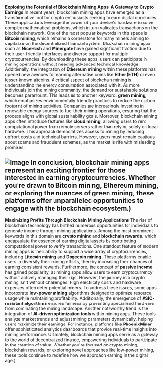 **Exploring the Potential of Blockchain Mining Apps: A Gateway to Crypto Earnings**
In recent years, blockchain mining apps have emerged as a transformative tool for crypto enthusiasts seeking to earn digital currencies. These applications leverage the power of your device's hardware to solve complex mathematical problems, which in turn validates transactions on the blockchain network. One of the most popular keywords in this space is **Bitcoin mining**, which remains a cornerstone for many miners aiming to capitalize on the decentralized financial system.
Blockchain mining apps such as **NiceHash** and **Minergate** have gained significant traction due to their user-friendly interfaces and diverse support for multiple cryptocurrencies. By downloading these apps, users can participate in mining operations without needing advanced technical knowledge. Additionally, the integration of **Ethereum mining** within these platforms has opened new avenues for earning alternative coins like **Ether (ETH)** or even lesser-known altcoins.
A critical aspect of blockchain mining is understanding the energy consumption associated with it. As more individuals join the mining community, the demand for sustainable solutions becomes paramount. This leads us to another keyword: **green mining**, which emphasizes environmentally friendly practices to reduce the carbon footprint of mining activities. Companies are increasingly investing in renewable energy sources to fuel their mining operations, ensuring that the process aligns with global sustainability goals.
Moreover, blockchain mining apps often introduce features like **cloud mining**, allowing users to rent computational power from remote servers rather than relying solely on local hardware. This approach democratizes access to mining by reducing upfront costs and technical barriers. However, users must remain cautious about scams and fraudulent schemes, as the market is rife with misleading promises.

![Image](https://github.com/user-attachments/assets/d7419ec9-dc67-403f-bf28-8faea5f1f74f)
In conclusion, blockchain mining apps represent an exciting frontier for those interested in earning cryptocurrencies. Whether you're drawn to Bitcoin mining, Ethereum mining, or exploring the nuances of green mining, these platforms offer unparalleled opportunities to engage with the blockchain ecosystem.)
---
**Maximizing Profits Through Blockchain Mining Applications**
The rise of blockchain technology has birthed numerous opportunities for individuals to generate income through mining applications. Among the most prominent keywords in this domain are **crypto mining** and **blockchain rewards**, which encapsulate the essence of earning digital assets by contributing computational power to verify transactions.
One standout feature of modern mining apps is their ability to support a wide array of cryptocurrencies, including **Litecoin mining** and **Dogecoin mining**. These platforms enable users to diversify their mining efforts, thereby increasing their chances of earning consistent rewards. Furthermore, the concept of **passive income** has gained popularity, as mining apps allow users to earn cryptocurrency without actively managing their rigs.
However, the journey into crypto mining isn't without challenges. High electricity costs and hardware expenses often deter potential miners. To address these issues, some apps incorporate **low-power mining** algorithms designed to optimize resource usage while maintaining profitability. Additionally, the emergence of **ASIC-resistant algorithms** ensures fairness by preventing specialized hardware from dominating the mining landscape.
Another noteworthy trend is the integration of **AI-driven optimization tools** within mining apps. These tools analyze market trends and adjust mining parameters dynamically, helping users maximize their earnings. For instance, platforms like **PhoenixMiner** offer sophisticated analytics dashboards that provide real-time insights into mining performance.
Ultimately, blockchain mining apps serve as a gateway to the world of decentralized finance, empowering individuals to participate in the creation of value. Whether you're focused on crypto mining, blockchain rewards, or exploring novel approaches like low-power mining, these tools continue to redefine how we approach earning in the digital age.)
